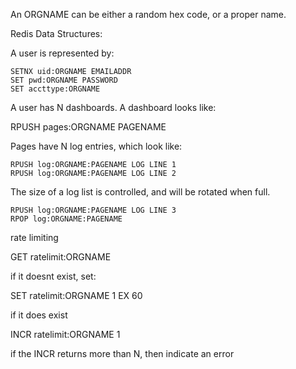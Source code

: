 An ORGNAME can be either a random hex code, or a proper name.

Redis Data Structures:

A user is represented by:

```
SETNX uid:ORGNAME EMAILADDR
SET pwd:ORGNAME PASSWORD
SET accttype:ORGNAME 
```

A user has N dashboards. A dashboard looks like:

RPUSH pages:ORGNAME PAGENAME

Pages have N log entries, which look like:

```
RPUSH log:ORGNAME:PAGENAME LOG LINE 1
RPUSH log:ORGNAME:PAGENAME LOG LINE 2
```

The size of a log list is controlled, and will be rotated when full.

```
RPUSH log:ORGNAME:PAGENAME LOG LINE 3
RPOP log:ORGNAME:PAGENAME
```

rate limiting

GET ratelimit:ORGNAME

if it doesnt exist, set:

SET ratelimit:ORGNAME 1 EX 60

if it does exist

INCR ratelimit:ORGNAME 1

if the INCR returns more than N, then indicate an error
